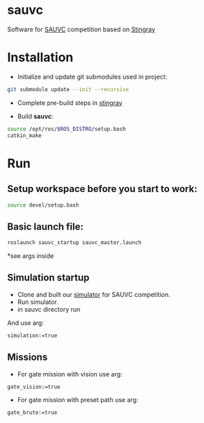 # sauvc
Software for [SAUVC](https://sauvc.org/) competition based on [Stingray](https://github.com/hidronautics/stingray)

# Installation

- Initialize and update git submodules used in project:

```bash
git submodule update --init --recursive
```

- Complete pre-build steps in [stingray](/src/stingray/)

- Build **sauvc**:

```bash
source /opt/ros/$ROS_DISTRO/setup.bash
catkin_make
```

# Run

## Setup workspace before you start to work:

```bash
source devel/setup.bash
```
## Basic launch file:

```bash
roslaunch sauvc_startup sauvc_master.launch 
```
*see args inside

## Simulation startup

* Clone and built our [simulator](https://github.com/hidronautics/simulator) for SAUVC competition.
* Run simulator.
* in sauvc directory run

And use arg:
```bash
simulation:=true 
```

## Missions

* For gate mission with vision use arg:
```bash
gate_vision:=true
```
* For gate mission with preset path use arg:

```bash
gate_brute:=true
```

